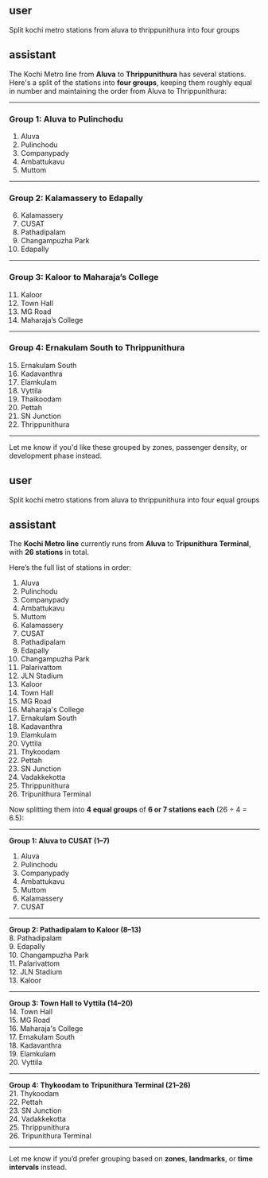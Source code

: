 ## user
Split kochi metro stations from aluva to thrippunithura into four groups
## assistant

The Kochi Metro line from **Aluva** to **Thrippunithura** has several stations. Here's a split of the stations into **four groups**, keeping them roughly equal in number and maintaining the order from Aluva to Thrippunithura:

---

### **Group 1: Aluva to Pulinchodu**
1. Aluva  
2. Pulinchodu  
3. Companypady  
4. Ambattukavu  
5. Muttom  

---

### **Group 2: Kalamassery to Edapally**
6. Kalamassery  
7. CUSAT  
8. Pathadipalam  
9. Changampuzha Park  
10. Edapally  

---

### **Group 3: Kaloor to Maharaja’s College**
11. Kaloor  
12. Town Hall  
13. MG Road  
14. Maharaja’s College  

---

### **Group 4: Ernakulam South to Thrippunithura**
15. Ernakulam South  
16. Kadavanthra  
17. Elamkulam  
18. Vyttila  
19. Thaikoodam  
20. Pettah  
21. SN Junction  
22. Thrippunithura  

---

Let me know if you'd like these grouped by zones, passenger density, or development phase instead.
## user
Split kochi metro stations from aluva to thrippunithura into four equal groups
## assistant

The **Kochi Metro line** currently runs from **Aluva** to **Tripunithura Terminal**, with **26 stations** in total.

Here’s the full list of stations in order:

1. Aluva  
2. Pulinchodu  
3. Companypady  
4. Ambattukavu  
5. Muttom  
6. Kalamassery  
7. CUSAT  
8. Pathadipalam  
9. Edapally  
10. Changampuzha Park  
11. Palarivattom  
12. JLN Stadium  
13. Kaloor  
14. Town Hall  
15. MG Road  
16. Maharaja's College  
17. Ernakulam South  
18. Kadavanthra  
19. Elamkulam  
20. Vyttila  
21. Thykoodam  
22. Pettah  
23. SN Junction  
24. Vadakkekotta  
25. Thrippunithura  
26. Tripunithura Terminal  

Now splitting them into **4 equal groups** of **6 or 7 stations each** (26 ÷ 4 = 6.5):

---

**Group 1: Aluva to CUSAT (1–7)**  
1. Aluva  
2. Pulinchodu  
3. Companypady  
4. Ambattukavu  
5. Muttom  
6. Kalamassery  
7. CUSAT  

---

**Group 2: Pathadipalam to Kaloor (8–13)**  
8. Pathadipalam  
9. Edapally  
10. Changampuzha Park  
11. Palarivattom  
12. JLN Stadium  
13. Kaloor  

---

**Group 3: Town Hall to Vyttila (14–20)**  
14. Town Hall  
15. MG Road  
16. Maharaja's College  
17. Ernakulam South  
18. Kadavanthra  
19. Elamkulam  
20. Vyttila  

---

**Group 4: Thykoodam to Tripunithura Terminal (21–26)**  
21. Thykoodam  
22. Pettah  
23. SN Junction  
24. Vadakkekotta  
25. Thrippunithura  
26. Tripunithura Terminal  

---

Let me know if you’d prefer grouping based on **zones**, **landmarks**, or **time intervals** instead.